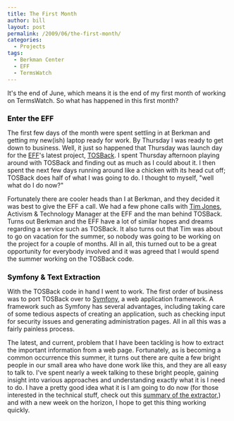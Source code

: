 ```yaml
---
title: The First Month
author: bill
layout: post
permalink: /2009/06/the-first-month/
categories:
  - Projects
tags:
  - Berkman Center
  - EFF
  - TermsWatch
---
```

<!-- 		@page { margin: 0.79in } 		P { margin-bottom: 0.08in } 		A:link { so-language: zxx } 	-->

<p style="margin-bottom: 0in;">
  It's the end of June, which means it is the end of my first month of working on TermsWatch. So what has happened in this first month?
</p>

<h3 style="margin-bottom: 0in;">
  <span style="color: #000000;">Enter the EFF</span>
</h3>

<p style="margin-bottom: 0in;">
  The first few days of the month were spent settling in at Berkman and getting my new(ish) laptop ready for work. By Thursday I was ready to get down to business. Well, it just so happened that Thursday was launch day for the <a href="http://www.eff.org" target="_blank">EFF</a>'s latest project, <a href="http://www.tosback.org" target="_blank">TOSBack</a>. I spent Thursday afternoon playing around with TOSBack and finding out as much as I could about it. I then spent the next few days running around like a chicken with its head cut off; TOSBack does half of what I was going to do. I thought to myself, "well what do I do now?"
</p>

<p style="margin-bottom: 0in;">
  Fortunately there are cooler heads than I at Berkman, and they decided it was best to give the EFF a call. We had a few phone calls with <a href="http://www.eff.org/about/staff/tim" target="_blank">Tim Jones</a>, Activism & Technology Manager at the EFF and the man behind TOSBack. Turns out Berkman and the EFF have a lot of similar hopes and dreams regarding a service such as TOSBack. It also turns out that Tim was about to go on vacation for the summer, so nobody was going to be working on the project for a couple of months. All in all, this turned out to be a great opportunity for everybody involved and it was agreed that I would spend the summer working on the TOSBack code.
</p>

<h3 style="margin-bottom: 0in;">
  <span style="color: #000000;">Symfony & Text Extraction</span>
</h3>

<p style="margin-bottom: 0in;">
  With the TOSBack code in hand I went to work. The first order of business was to port TOSBack over to <a href="http://www.symfony-project.org/" target="_blank">Symfony</a>, a web application framework. A framework such as Symfony has several advantages, including taking care of some tedious aspects of creating an application, such as checking input for security issues and generating administration pages. All in all this was a fairly painless process.
</p>

<p style="margin-bottom: 0in;">
  The latest, and current, problem that I have been tackling is how to extract the important information from a web page. Fortunately, as is becoming a common occurrence this summer, it turns out there are quite a few bright people in our small area who have done work like this, and they are all easy to talk to. I've spent nearly a week talking to these bright people, gaining insight into various approaches and understanding exactly what it is I need to do. I have a pretty good idea what it is I am going to do now (for those interested in the technical stuff, check out this <a href="https://adam.law.harvard.edu/trac/termswatch/wiki/Scraper" target="_blank">summary of the extractor</a>,) and with a new week on the horizon, I hope to get this thing working quickly.
</p>